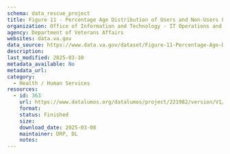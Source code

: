 ```yaml
---
schema: data_rescue_project 
title: Figure 11 - Percentage Age Distribution of Users and Non-Users FY2018 - Females
organization: Office of Information and Technology - IT Operations and Services (ITOPS)
agency: Department of Veterans Affairs
websites: data.va.gov
data_source: https://www.data.va.gov/dataset/Figure-11-Percentage-Age-Distribution-of-Users-and/id78-az72
description: 
last_modified: 2025-03-10
metadata_available: No
metadata_url: 
category:
  - Health / Human Services
resources:
  - id: 363
    url: https://www.datalumos.org/datalumos/project/221982/version/V1/view
    format: 
    status: Finished
    size: 
    download_date: 2025-03-08
    maintainer: DRP, DL
    notes: 
---
```

